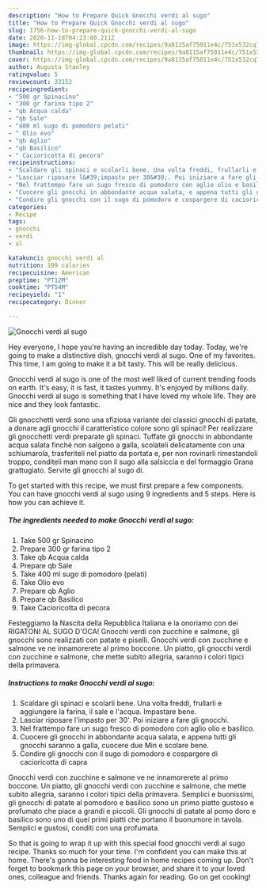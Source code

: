 ```yaml
---
description: "How to Prepare Quick Gnocchi verdi al sugo"
title: "How to Prepare Quick Gnocchi verdi al sugo"
slug: 1756-how-to-prepare-quick-gnocchi-verdi-al-sugo
date: 2020-11-18T04:23:00.211Z
image: https://img-global.cpcdn.com/recipes/9a8115af75011e4c/751x532cq70/gnocchi-verdi-al-sugo-recipe-main-photo.jpg
thumbnail: https://img-global.cpcdn.com/recipes/9a8115af75011e4c/751x532cq70/gnocchi-verdi-al-sugo-recipe-main-photo.jpg
cover: https://img-global.cpcdn.com/recipes/9a8115af75011e4c/751x532cq70/gnocchi-verdi-al-sugo-recipe-main-photo.jpg
author: Augusta Stanley
ratingvalue: 5
reviewcount: 33152
recipeingredient:
- "500 gr Spinacino"
- "300 gr farina tipo 2"
- "qb Acqua calda"
- "qb Sale"
- "400 ml sugo di pomodoro pelati"
- " Olio evo"
- "qb Aglio"
- "qb Basilico"
- " Cacioricotta di pecora"
recipeinstructions:
- "Scaldare gli spinaci e scolarli bene. Una volta freddi, frullarli e aggiungere la farina, il sale e l&#39;acqua. Impastare bene."
- "Lasciar riposare l&#39;impasto per 30&#39;. Poi iniziare a fare gli gnocchi."
- "Nel frattempo fare un sugo fresco di pomodoro con aglio olio e basilico."
- "Cuocere gli gnocchi in abbondante acqua salata, e appena tutti gli gnocchi saranno a galla, cuocere due Min e scolare bene."
- "Condire gli gnocchi con il sugo di pomodoro e cospargere di cacioricotta di capra"
categories:
- Recipe
tags:
- gnocchi
- verdi
- al

katakunci: gnocchi verdi al 
nutrition: 109 calories
recipecuisine: American
preptime: "PT12M"
cooktime: "PT54M"
recipeyield: "1"
recipecategory: Dinner

---
```



![Gnocchi verdi al sugo](https://img-global.cpcdn.com/recipes/9a8115af75011e4c/751x532cq70/gnocchi-verdi-al-sugo-recipe-main-photo.jpg)

Hey everyone, I hope you're having an incredible day today. Today, we're going to make a distinctive dish, gnocchi verdi al sugo. One of my favorites. This time, I am going to make it a bit tasty. This will be really delicious.

Gnocchi verdi al sugo is one of the most well liked of current trending foods on earth. It's easy, it is fast, it tastes yummy. It's enjoyed by millions daily. Gnocchi verdi al sugo is something that I have loved my whole life. They are nice and they look fantastic.

Gli gnocchetti verdi sono una sfiziosa variante dei classici gnocchi di patate, a donare agli gnocchi il caratteristico colore sono gli spinaci! Per realizzare gli gnocchetti verdi preparate gli spinaci. Tuffate gli gnocchi in abbondante acqua salata finché non salgono a galla, scolateli delicatamente con una schiumarola, trasferiteli nel piatto da portata e, per non rovinarli rimestandoli troppo, conditeli man mano con il sugo alla salsiccia e del formaggio Grana grattugiato. Servite gli gnocchi al sugo di.


To get started with this recipe, we must first prepare a few components. You can have gnocchi verdi al sugo using 9 ingredients and 5 steps. Here is how you can achieve it.

<!--inarticleads1-->

##### The ingredients needed to make Gnocchi verdi al sugo:

1. Take 500 gr Spinacino
1. Prepare 300 gr farina tipo 2
1. Take qb Acqua calda
1. Prepare qb Sale
1. Take 400 ml sugo di pomodoro (pelati)
1. Take  Olio evo
1. Prepare qb Aglio
1. Prepare qb Basilico
1. Take  Cacioricotta di pecora


Festeggiamo la Nascita della Repubblica Italiana e la onoriamo con dei RIGATONI AL SUGO D&#39;OCA! Gnocchi verdi con zucchine e salmone, gli gnocchi sono realizzati con patate e piselli. Gnocchi verdi con zucchine e salmone ve ne innamorerete al primo boccone. Un piatto, gli gnocchi verdi con zucchine e salmone, che mette subito allegria, saranno i colori tipici della primavera. 

<!--inarticleads2-->

##### Instructions to make Gnocchi verdi al sugo:

1. Scaldare gli spinaci e scolarli bene. Una volta freddi, frullarli e aggiungere la farina, il sale e l&#39;acqua. Impastare bene.
1. Lasciar riposare l&#39;impasto per 30&#39;. Poi iniziare a fare gli gnocchi.
1. Nel frattempo fare un sugo fresco di pomodoro con aglio olio e basilico.
1. Cuocere gli gnocchi in abbondante acqua salata, e appena tutti gli gnocchi saranno a galla, cuocere due Min e scolare bene.
1. Condire gli gnocchi con il sugo di pomodoro e cospargere di cacioricotta di capra


Gnocchi verdi con zucchine e salmone ve ne innamorerete al primo boccone. Un piatto, gli gnocchi verdi con zucchine e salmone, che mette subito allegria, saranno i colori tipici della primavera. Semplici e buonissimi, gli gnocchi di patate al pomodoro e basilico sono un primo piatto gustoso e profumato che piace a grandi e piccoli. Gli gnocchi di patate al pomo doro e basilico sono uno di quei primi piatti che portano il buonumore in tavola. Semplici e gustosi, conditi con una profumata. 

So that is going to wrap it up with this special food gnocchi verdi al sugo recipe. Thanks so much for your time. I'm confident you can make this at home. There's gonna be interesting food in home recipes coming up. Don't forget to bookmark this page on your browser, and share it to your loved ones, colleague and friends. Thanks again for reading. Go on get cooking!
